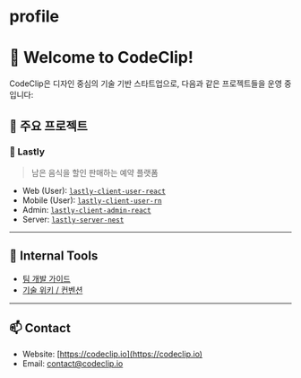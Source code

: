 # profile
# 👋 Welcome to CodeClip!

CodeClip은 디자인 중심의 기술 기반 스타트업으로, 다음과 같은 프로젝트들을 운영 중입니다:

## 🚀 주요 프로젝트

### 🥡 Lastly
> 남은 음식을 할인 판매하는 예약 플랫폼

- Web (User): [`lastly-client-user-react`](https://github.com/codeclip-inc/lastly-client-user-react)
- Mobile (User): [`lastly-client-user-rn`](https://github.com/codeclip-inc/lastly-client-user-rn)
- Admin: [`lastly-client-admin-react`](https://github.com/codeclip-inc/lastly-client-admin-react)
- Server: [`lastly-server-nest`](https://github.com/codeclip-inc/lastly-server-nest)
  
---

## 🧰 Internal Tools
- [팀 개발 가이드](https://github.com/codeclip-inc/codeclip-docs)
- [기술 위키 / 컨벤션](https://github.com/codeclip-inc/codeclip-docs/wiki)

---

## 📫 Contact  
- Website: [https://codeclip.io](https://codeclip.io)
- Email: contact@codeclip.io

